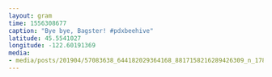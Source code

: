 ```yaml
---
layout: gram
time: 1556308677
caption: "Bye bye, Bagster! #pdxbeehive"
latitude: 45.5541027
longitude: -122.60191369
media:
- media/posts/201904/57083638_644182029364168_8817158216289426309_n_17868367090368461.jpg
---
```

